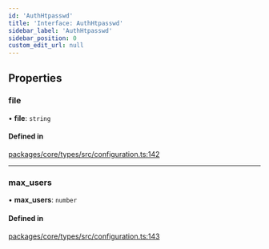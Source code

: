 ```yaml
---
id: 'AuthHtpasswd'
title: 'Interface: AuthHtpasswd'
sidebar_label: 'AuthHtpasswd'
sidebar_position: 0
custom_edit_url: null
---
```


## Properties

### file

• **file**: `string`

#### Defined in

[packages/core/types/src/configuration.ts:142](https://github.com/verdaccio/verdaccio/blob/10057a4ff/packages/core/types/src/configuration.ts#L142)

---

### max_users

• **max_users**: `number`

#### Defined in

[packages/core/types/src/configuration.ts:143](https://github.com/verdaccio/verdaccio/blob/10057a4ff/packages/core/types/src/configuration.ts#L143)
